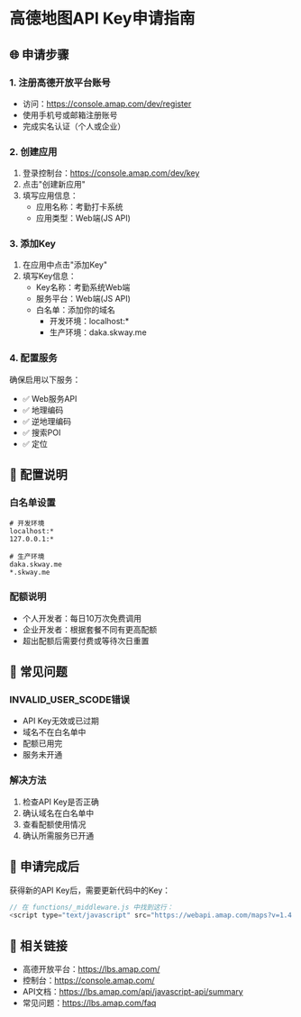 # 高德地图API Key申请指南

## 🌐 申请步骤

### 1. 注册高德开放平台账号
- 访问：https://console.amap.com/dev/register
- 使用手机号或邮箱注册账号
- 完成实名认证（个人或企业）

### 2. 创建应用
1. 登录控制台：https://console.amap.com/dev/key
2. 点击"创建新应用"
3. 填写应用信息：
   - 应用名称：考勤打卡系统
   - 应用类型：Web端(JS API)

### 3. 添加Key
1. 在应用中点击"添加Key"
2. 填写Key信息：
   - Key名称：考勤系统Web端
   - 服务平台：Web端(JS API)
   - 白名单：添加你的域名
     - 开发环境：localhost:*
     - 生产环境：daka.skway.me

### 4. 配置服务
确保启用以下服务：
- ✅ Web服务API
- ✅ 地理编码
- ✅ 逆地理编码  
- ✅ 搜索POI
- ✅ 定位

## 🔧 配置说明

### 白名单设置
```
# 开发环境
localhost:*
127.0.0.1:*

# 生产环境  
daka.skway.me
*.skway.me
```

### 配额说明
- 个人开发者：每日10万次免费调用
- 企业开发者：根据套餐不同有更高配额
- 超出配额后需要付费或等待次日重置

## 🚨 常见问题

### INVALID_USER_SCODE错误
- API Key无效或已过期
- 域名不在白名单中
- 配额已用完
- 服务未开通

### 解决方法
1. 检查API Key是否正确
2. 确认域名在白名单中
3. 查看配额使用情况
4. 确认所需服务已开通

## 📝 申请完成后

获得新的API Key后，需要更新代码中的Key：

```javascript
// 在 functions/_middleware.js 中找到这行：
<script type="text/javascript" src="https://webapi.amap.com/maps?v=1.4.15&key=你的新KEY"></script>
```

## 🔗 相关链接

- 高德开放平台：https://lbs.amap.com/
- 控制台：https://console.amap.com/
- API文档：https://lbs.amap.com/api/javascript-api/summary
- 常见问题：https://lbs.amap.com/faq
